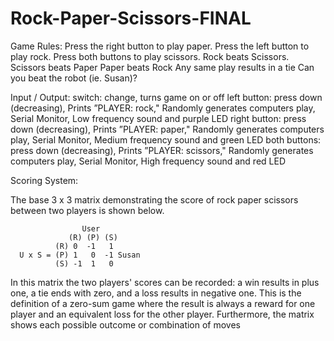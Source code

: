 # Rock-Paper-Scissors-FINAL

Game Rules:
Press the right button to play paper. Press the left button to play rock.
Press both buttons to play scissors.
Rock beats Scissors.
Scissors beats Paper
Paper beats Rock
Any same play results in a tie
Can you beat the robot (ie. Susan)?

Input / Output:
switch: change, turns game on or off
left button: press down (decreasing), Prints ”PLAYER: rock," Randomly generates computers play, Serial Monitor, Low frequency sound and purple LED
right button: press down (decreasing), Prints ”PLAYER: paper," Randomly generates computers play, Serial Monitor, Medium frequency sound and green LED
both buttons:  press down (decreasing), Prints ”PLAYER: scissors," Randomly generates computers play, Serial Monitor, High frequency sound and red LED

Scoring System:

The base 3 x 3 matrix demonstrating the score of rock paper scissors between two
players is shown below.

                    User
                 (R) (P) (S)
              (R) 0  -1   1
      U x S = (P) 1   0  -1 Susan
              (S) -1  1   0
         
In this matrix the two players' scores can be recorded: a win results in plus one, a tie ends
with zero, and a loss results in negative one. This is the definition of a zero-sum game where
the result is always a reward for one player and an equivalent loss for the other player.
Furthermore, the matrix shows each possible outcome or combination of moves



